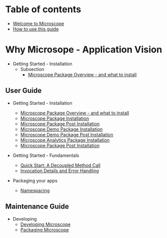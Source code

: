 # Table of contents

* [Welcome to Microscope](getting-started/Welcome.md)
* [How to use this guide](guides/HowToUseGuides.md)

# Why Microsope - Application Vision

* Getting Started - Installation
  * Subsection
    * [Microscope Package Overview - and what to install](installation/PackageOverview.md)

## User Guide

* Getting Started - Installation
  * [Microscope Package Overview - and what to install](installation/PackageOverview.md)
  * [Microscope Package Installation](installation/Installation.md)
  * [Microscope Package Post Installation](installation/InstallationPost.md)
  * [Microscope Demo Package Installation](installation/InstallationDemo.md)
  * [Microscope Demo Package Post Installation](installation/InstallationDemoPost.md)
  * [Microscope Analytics Package Installation](installation/InstallationAnalytics.md)
  * [Microscope Package Post Installation](installation/InstallationAnalyticsPost.md)

* Getting Started - Fundamentals

  * [Quick Start: A Decoupled Method Call](getting-started/DecoupledMethod.md)
  * [Invocation Details and Error Handling](getting-started/InvocationDetails.md)

* Packaging your apps
  * [Namespacing](packages/Namespaces.md)

## Maintenance Guide

* Developing
  * [Developing Microscope](app-maintenance/DevelopingMicroscope.md)
  * [Packaging Microscope](app-maintenance/PackagingMicroscope.md)




